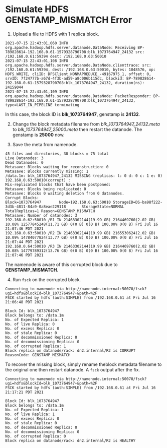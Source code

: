 # Simulate HDFS GENSTAMP_MISMATCH Error

1. Upload a file to HDFS with 1 replica block.

```
2021-07-15 22:43:01,060 INFO org.apache.hadoop.hdfs.server.datanode.DataNode: Receiving BP-789828614-192.168.0.61-1579328790708:blk_1073764947_24132 src: /192.168.0.61:59394 dest: /192.168.0.63:50010
2021-07-15 22:43:01,108 INFO org.apache.hadoop.hdfs.server.datanode.DataNode.clienttrace: src: /192.168.0.61:59394, dest: /192.168.0.63:50010, bytes: 1048576, op: HDFS_WRITE, cliID: DFSClient_NONMAPREDUCE_-49167975_1, offset: 0, srvID: 7f24777b-a67d-4f3b-ad59-a8c006b115dc, blockid: BP-789828614-192.168.0.61-1579328790708:blk_1073764947_24132, duration(ns): 24159044
2021-07-15 22:43:01,109 INFO org.apache.hadoop.hdfs.server.datanode.DataNode: PacketResponder: BP-789828614-192.168.0.61-1579328790708:blk_1073764947_24132, type=LAST_IN_PIPELINE terminating
```

In this case, the block ID is **blk_1073764947**, genstamp is **24132**.

2. Change the block metadata filename from *blk_1073764947_24132.meta* to *blk_1073764947_25000.meta* then restart the datanode. The genstamp is **25000** now.

3. Save the meta from namenode.

```
45 files and directories, 30 blocks = 75 total
Live Datanodes: 3
Dead Datanodes: 0
Metasave: Blocks waiting for reconstruction: 0
Metasave: Blocks currently missing: 1
/data.1m: blk_1073764947_24132 MISSING (replicas: l: 0 d: 0 c: 1 e: 0)  192.168.0.63:50010(corrupt) : 
Mis-replicated blocks that have been postponed:
Metasave: Blocks being replicated: 0
Metasave: Blocks 0 waiting deletion from 0 datanodes.
Corrupt Blocks:
Block=1073764947        Node=192.168.0.63:50010 StorageID=DS-ba98f222-3d3b-4811-84a9-0a8eae229118       StorageState=NORMAL     TotalReplicas=1 Reason=GENSTAMP_MISMATCH
Metasave: Number of datanodes: 3
192.168.0.62:50010 /R1 IN 21463302144(19.99 GB) 2164469760(2.02 GB) 10.08% 12577845248(11.71 GB) 0(0 B) 0(0 B) 100.00% 0(0 B) Fri Jul 16 21:07:46 PDT 2021
192.168.0.63:50010 /R2 IN 21463302144(19.99 GB) 2165530624(2.02 GB) 10.09% 14784077824(13.77 GB) 0(0 B) 0(0 B) 100.00% 0(0 B) Fri Jul 16 21:07:44 PDT 2021
192.168.0.64:50010 /R3 IN 21463302144(19.99 GB) 2164469760(2.02 GB) 10.08% 14779789312(13.76 GB) 0(0 B) 0(0 B) 100.00% 0(0 B) Fri Jul 16 21:07:46 PDT 2021
```

The namenode is aware of this corrupted block due to **GENSTAMP_MISMATCH**.

4. Run `fsck` on the corrupted block.

```
Connecting to namenode via http://namenode.internal:50070/fsck?ugi=hdfs&blockId=blk_1073764947+&path=%2F
FSCK started by hdfs (auth:SIMPLE) from /192.168.0.61 at Fri Jul 16 21:06:48 PDT 2021

Block Id: blk_1073764947
Block belongs to: /data.1m
No. of Expected Replica: 1
No. of live Replica: 0
No. of excess Replica: 0
No. of stale Replica: 0
No. of decommissioned Replica: 0
No. of decommissioning Replica: 0
No. of corrupted Replica: 1
Block replica on datanode/rack: dn2.internal/R2 is CORRUPT	 ReasonCode: GENSTAMP_MISMATCH
```

To recover the missing block, simply rename theblock metadata filename to the original one then restart datanode. A `fsck` output after the fix.

```
Connecting to namenode via http://namenode.internal:50070/fsck?ugi=hdfs&blockId=blk_1073764947+&path=%2F
FSCK started by hdfs (auth:SIMPLE) from /192.168.0.61 at Fri Jul 16 21:17:21 PDT 2021

Block Id: blk_1073764947
Block belongs to: /data.1m
No. of Expected Replica: 1
No. of live Replica: 1
No. of excess Replica: 0
No. of stale Replica: 0
No. of decommissioned Replica: 0
No. of decommissioning Replica: 0
No. of corrupted Replica: 0
Block replica on datanode/rack: dn2.internal/R2 is HEALTHY
```
